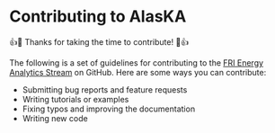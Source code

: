 # Contributing to AlasKA

:+1::tada: Thanks for taking the time to contribute! :tada::+1:

The following is a set of guidelines for contributing to the [FRI Energy Analytics Stream](https://github.com/FRI-Energy-Analytics) on GitHub. Here are some ways you can contribute:

* Submitting bug reports and feature requests
* Writing tutorials or examples
* Fixing typos and improving the documentation
* Writing new code
